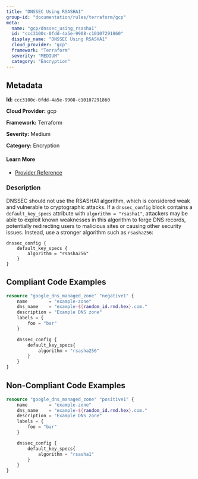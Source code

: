 ```yaml
---
title: "DNSSEC Using RSASHA1"
group-id: "documentation/rules/terraform/gcp"
meta:
  name: "gcp/dnssec_using_rsasha1"
  id: "ccc3100c-0fdd-4a5e-9908-c10107291860"
  display_name: "DNSSEC Using RSASHA1"
  cloud_provider: "gcp"
  framework: "Terraform"
  severity: "MEDIUM"
  category: "Encryption"
---
```

## Metadata

**Id:** `ccc3100c-0fdd-4a5e-9908-c10107291860`

**Cloud Provider:** gcp

**Framework:** Terraform

**Severity:** Medium

**Category:** Encryption

#### Learn More

 - [Provider Reference](https://registry.terraform.io/providers/hashicorp/google/latest/docs/resources/dns_managed_zone#algorithm)

### Description

 DNSSEC should not use the RSASHA1 algorithm, which is considered weak and vulnerable to cryptographic attacks. If a `dnssec_config` block contains a `default_key_specs` attribute with `algorithm = "rsasha1"`, attackers may be able to exploit known weaknesses in this algorithm to forge DNS records, potentially redirecting users to malicious sites or causing other security issues. Instead, use a stronger algorithm such as `rsasha256`:

```
dnssec_config {
    default_key_specs {
        algorithm = "rsasha256"
    }
}
```


## Compliant Code Examples
```terraform
resource "google_dns_managed_zone" "negative1" {
    name        = "example-zone"
    dns_name    = "example-${random_id.rnd.hex}.com."
    description = "Example DNS zone"
    labels = {
        foo = "bar"
    }

    dnssec_config {
        default_key_specs{
            algorithm = "rsasha256"
        }
    }
}


```
## Non-Compliant Code Examples
```terraform
resource "google_dns_managed_zone" "positive1" {
    name        = "example-zone"
    dns_name    = "example-${random_id.rnd.hex}.com."
    description = "Example DNS zone"
    labels = {
        foo = "bar"
    }

    dnssec_config {
        default_key_specs{
            algorithm = "rsasha1"
        }
    }
}

```